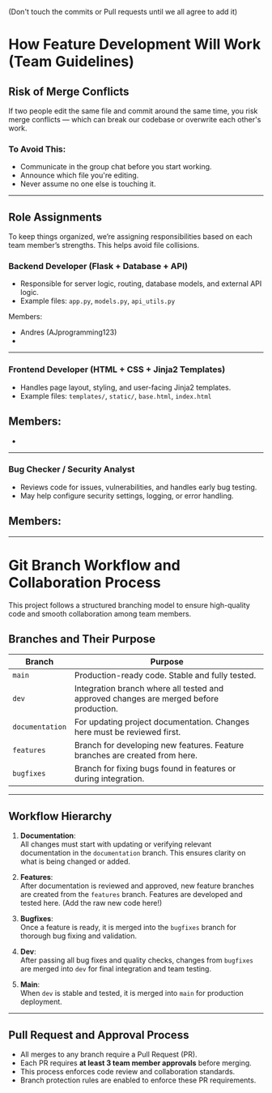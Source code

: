 (Don't touch the commits or Pull requests until we all agree to add it)
# How Feature Development Will Work (Team Guidelines)

## Risk of Merge Conflicts
If two people edit the same file and commit around the same time, you risk merge conflicts — which can break our codebase or overwrite each other's work.

### To Avoid This:
- Communicate in the group chat before you start working.
- Announce which file you're editing.
- Never assume no one else is touching it.

---

## Role Assignments

To keep things organized, we’re assigning responsibilities based on each team member’s strengths. This helps avoid file collisions.

### Backend Developer (Flask + Database + API)
- Responsible for server logic, routing, database models, and external API logic.
- Example files: `app.py`, `models.py`, `api_utils.py`

Members:
- Andres (AJprogramming123)
-
---

### Frontend Developer (HTML + CSS + Jinja2 Templates)
- Handles page layout, styling, and user-facing Jinja2 templates.
- Example files: `templates/`, `static/`, `base.html`, `index.html`

Members:
- 
- 

---

### Bug Checker / Security Analyst
- Reviews code for issues, vulnerabilities, and handles early bug testing.
- May help configure security settings, logging, or error handling.

Members:
- 


----------------------------------------------------------------
# Git Branch Workflow and Collaboration Process

This project follows a structured branching model to ensure high-quality code and smooth collaboration among team members.

## Branches and Their Purpose

| Branch         | Purpose                                                     |
|----------------|-------------------------------------------------------------|
| `main`         | Production-ready code. Stable and fully tested.             |
| `dev`          | Integration branch where all tested and approved changes are merged before production. |
| `documentation`| For updating project documentation. Changes here must be reviewed first. |
| `features`     | Branch for developing new features. Feature branches are created from here. |
| `bugfixes`     | Branch for fixing bugs found in features or during integration. |

---

## Workflow Hierarchy

1. **Documentation**:  
   All changes must start with updating or verifying relevant documentation in the `documentation` branch. This ensures clarity on what is being changed or added.

2. **Features**:  
   After documentation is reviewed and approved, new feature branches are created from the `features` branch. Features are developed and tested here. (Add the raw new code here!)

3. **Bugfixes**:  
   Once a feature is ready, it is merged into the `bugfixes` branch for thorough bug fixing and validation.

4. **Dev**:  
   After passing all bug fixes and quality checks, changes from `bugfixes` are merged into `dev` for final integration and team testing.

5. **Main**:  
   When `dev` is stable and tested, it is merged into `main` for production deployment.

---

## Pull Request and Approval Process

- All merges to any branch require a Pull Request (PR).
- Each PR requires **at least 3 team member approvals** before merging.
- This process enforces code review and collaboration standards.
- Branch protection rules are enabled to enforce these PR requirements.


